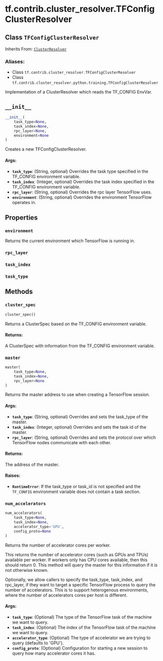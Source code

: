 <div itemscope itemtype="http://developers.google.com/ReferenceObject">
<meta itemprop="name" content="tf.contrib.cluster_resolver.TFConfigClusterResolver" />
<meta itemprop="path" content="Stable" />
<meta itemprop="property" content="environment"/>
<meta itemprop="property" content="rpc_layer"/>
<meta itemprop="property" content="task_index"/>
<meta itemprop="property" content="task_type"/>
<meta itemprop="property" content="__init__"/>
<meta itemprop="property" content="cluster_spec"/>
<meta itemprop="property" content="master"/>
<meta itemprop="property" content="num_accelerators"/>
</div>

# tf.contrib.cluster_resolver.TFConfigClusterResolver

## Class `TFConfigClusterResolver`

Inherits From: [`ClusterResolver`](../../../tf/contrib/cluster_resolver/ClusterResolver.md)

### Aliases:

* Class `tf.contrib.cluster_resolver.TFConfigClusterResolver`
* Class `tf.contrib.cluster_resolver.python.training.TFConfigClusterResolver`

Implementation of a ClusterResolver which reads the TF_CONFIG EnvVar.

<h2 id="__init__"><code>__init__</code></h2>

``` python
__init__(
    task_type=None,
    task_index=None,
    rpc_layer=None,
    environment=None
)
```

Creates a new TFConfigClusterResolver.

#### Args:

* <b>`task_type`</b>: (String, optional) Overrides the task type specified in the
    TF_CONFIG environment variable.
* <b>`task_index`</b>: (Integer, optional) Overrides the task index specified in the
    TF_CONFIG environment variable.
* <b>`rpc_layer`</b>: (String, optional) Overrides the rpc layer TensorFlow uses.
* <b>`environment`</b>: (String, optional) Overrides the environment TensorFlow
    operates in.



## Properties

<h3 id="environment"><code>environment</code></h3>

Returns the current environment which TensorFlow is running in.

<h3 id="rpc_layer"><code>rpc_layer</code></h3>



<h3 id="task_index"><code>task_index</code></h3>



<h3 id="task_type"><code>task_type</code></h3>





## Methods

<h3 id="cluster_spec"><code>cluster_spec</code></h3>

``` python
cluster_spec()
```

Returns a ClusterSpec based on the TF_CONFIG environment variable.

#### Returns:

A ClusterSpec with information from the TF_CONFIG environment variable.

<h3 id="master"><code>master</code></h3>

``` python
master(
    task_type=None,
    task_index=None,
    rpc_layer=None
)
```

Returns the master address to use when creating a TensorFlow session.

#### Args:

* <b>`task_type`</b>: (String, optional) Overrides and sets the task_type of the
    master.
* <b>`task_index`</b>: (Integer, optional) Overrides and sets the task id of the
    master.
* <b>`rpc_layer`</b>: (String, optional) Overrides and sets the protocol over which
    TensorFlow nodes communicate with each other.


#### Returns:

The address of the master.


#### Raises:

* <b>`RuntimeError`</b>: If the task_type or task_id is not specified and the
    `TF_CONFIG` environment variable does not contain a task section.

<h3 id="num_accelerators"><code>num_accelerators</code></h3>

``` python
num_accelerators(
    task_type=None,
    task_index=None,
    accelerator_type='GPU',
    config_proto=None
)
```

Returns the number of accelerator cores per worker.

This returns the number of accelerator cores (such as GPUs and TPUs)
available per worker. If workers only has CPU cores available, then this
should return 0. This method will query the master for this information
if it is not otherwise known.

Optionally, we allow callers to specify the task_type, task_index, and
rpc_layer, if they want to target a specific TensorFlow process to query
the number of accelerators. This is to support heterogenous environments,
where the number of accelerators cores per host is different.

#### Args:

* <b>`task_type`</b>: (Optional) The type of the TensorFlow task of the machine we
    want to query.
* <b>`task_index`</b>: (Optional) The index of the TensorFlow task of the machine we
    want to query.
* <b>`accelerator_type`</b>: (Optional) The type of accelerator we are trying to
    query (defaults to 'GPU').
* <b>`config_proto`</b>: (Optional) Configuration for starting a new session to
    query how many accelerator cores it has.



